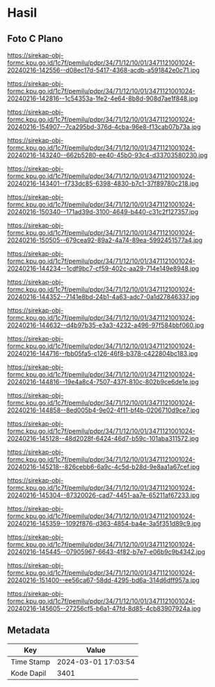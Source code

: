 # Hasil

## Foto C Plano

https://sirekap-obj-formc.kpu.go.id/1c7f/pemilu/pdpr/34/71/12/10/01/3471121001024-20240216-142556--d08ec17d-5417-4368-acdb-a591842e0c71.jpg

https://sirekap-obj-formc.kpu.go.id/1c7f/pemilu/pdpr/34/71/12/10/01/3471121001024-20240216-142816--1c54353a-1fe2-4e64-8b8d-908d7ae1f848.jpg

https://sirekap-obj-formc.kpu.go.id/1c7f/pemilu/pdpr/34/71/12/10/01/3471121001024-20240216-154907--7ca295bd-376d-4cba-96e8-f13cab07b73a.jpg

https://sirekap-obj-formc.kpu.go.id/1c7f/pemilu/pdpr/34/71/12/10/01/3471121001024-20240216-143240--662b5280-ee40-45b0-93c4-d33703580230.jpg

https://sirekap-obj-formc.kpu.go.id/1c7f/pemilu/pdpr/34/71/12/10/01/3471121001024-20240216-143401--f733dc85-6398-4830-b7c1-37f89780c218.jpg

https://sirekap-obj-formc.kpu.go.id/1c7f/pemilu/pdpr/34/71/12/10/01/3471121001024-20240216-150340--171ad39d-3100-4649-b440-c31c2f127357.jpg

https://sirekap-obj-formc.kpu.go.id/1c7f/pemilu/pdpr/34/71/12/10/01/3471121001024-20240216-150505--679cea92-89a2-4a74-89ea-5992451577a4.jpg

https://sirekap-obj-formc.kpu.go.id/1c7f/pemilu/pdpr/34/71/12/10/01/3471121001024-20240216-144234--1cdf9bc7-cf59-402c-aa29-714e149e8948.jpg

https://sirekap-obj-formc.kpu.go.id/1c7f/pemilu/pdpr/34/71/12/10/01/3471121001024-20240216-144352--7141e8bd-24b1-4a63-adc7-0a1d27846337.jpg

https://sirekap-obj-formc.kpu.go.id/1c7f/pemilu/pdpr/34/71/12/10/01/3471121001024-20240216-144632--d4b97b35-e3a3-4232-a496-97f584bbf060.jpg

https://sirekap-obj-formc.kpu.go.id/1c7f/pemilu/pdpr/34/71/12/10/01/3471121001024-20240216-144716--fbb05fa5-c126-46f8-b378-c422804bc183.jpg

https://sirekap-obj-formc.kpu.go.id/1c7f/pemilu/pdpr/34/71/12/10/01/3471121001024-20240216-144816--19e4a8c4-7507-437f-810c-802b9ce6de1e.jpg

https://sirekap-obj-formc.kpu.go.id/1c7f/pemilu/pdpr/34/71/12/10/01/3471121001024-20240216-144858--8ed005b4-9e02-4f11-bf4b-0206710d9ce7.jpg

https://sirekap-obj-formc.kpu.go.id/1c7f/pemilu/pdpr/34/71/12/10/01/3471121001024-20240216-145128--48d2028f-6424-46d7-b59c-101aba311572.jpg

https://sirekap-obj-formc.kpu.go.id/1c7f/pemilu/pdpr/34/71/12/10/01/3471121001024-20240216-145218--826cebb6-6a9c-4c5d-b28d-9e8aa1a67cef.jpg

https://sirekap-obj-formc.kpu.go.id/1c7f/pemilu/pdpr/34/71/12/10/01/3471121001024-20240216-145304--87320026-cad7-4451-aa7e-65211af67233.jpg

https://sirekap-obj-formc.kpu.go.id/1c7f/pemilu/pdpr/34/71/12/10/01/3471121001024-20240216-145359--1092f876-d363-4854-ba4e-3a5f351d89c9.jpg

https://sirekap-obj-formc.kpu.go.id/1c7f/pemilu/pdpr/34/71/12/10/01/3471121001024-20240216-145445--07905967-6643-4f82-b7e7-e06b9c9b4342.jpg

https://sirekap-obj-formc.kpu.go.id/1c7f/pemilu/pdpr/34/71/12/10/01/3471121001024-20240216-151400--ee56ca67-58dd-4295-bd6a-314d6dff957a.jpg

https://sirekap-obj-formc.kpu.go.id/1c7f/pemilu/pdpr/34/71/12/10/01/3471121001024-20240216-145605--27256cf5-b6a1-47fd-8d85-4cb83907924a.jpg


## Metadata

| Key        | Value               |
| ---------- | ------------------- |
| Time Stamp | 2024-03-01 17:03:54 |
| Kode Dapil | 3401                |



